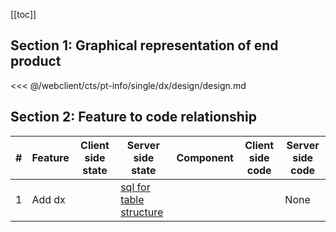 [[toc]]

## Section 1: Graphical representation of end product

<<< @/webclient/cts/pt-info/single/dx/design/design.md

## Section 2: Feature to code relationship

| #   | Feature | Client side state | Server side state                                                                                                                                           | Component | Client side code | Server side code |
| --- | ------- | ----------------- | ----------------------------------------------------------------------------------------------------------------------------------------------------------- | --------- | ---------------- | ---------------- |
| 1   | Add dx  |                   | [sql for table structure](https://github.com/savantcare/emr/blob/master/webclient/cts/pt-info/single/dx/db/structure/sc_dx/structure-gen-on-2020-07-01.sql) |           |                  | None             |
